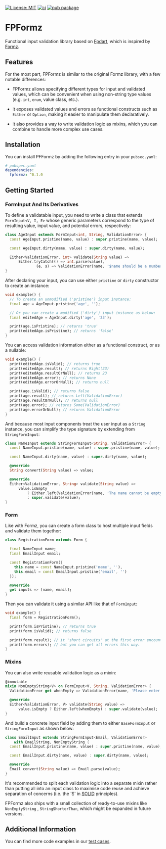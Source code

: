 [![License: MIT][license_badge]][license_link]
[![ci][ci_badge]][ci_link]
[![pub package][pub_badge]][pub_link]

# FPFormz

Functional input validation library based on [Fpdart](https://github.com/SandroMaglione/fpdart),
which is inspired by [Formz](https://github.com/VeryGoodOpenSource/formz).

## Features

For the most part, FPFormz is similar to the original Formz library, with a few notable differences:

* FPFormz allows specifying different types for input and validated values, which can be convenient
  when using non-string type values (e.g. `int`, `enum`, value class, etc.).

* It exposes validated values and errors as functional constructs such as `Either` or `Option`,
  making it easier to manipulate them declaratively.

* It also provides a way to write validation logic as mixins, which you can combine to handle more
  complex use cases.

## Installation

You can install PFFormz by adding the following entry in your `pubsec.yaml`:

```yaml
# pubspec.yaml
dependencies:
  fpformz: ^0.1.0
```

## Getting Started

### FormInput And Its Derivatives

To define a validatable input, you need to write a class that extends `FormInput<V, I, E>` whose
generic parameters correspond to the type of resulting value, input value, and potential errors,
respectively:

```dart
class AgeInput extends FormInput<int, String, ValidationError> {
  const AgeInput.pristine(name, value) : super.pristine(name, value);

  const AgeInput.dirty(name, value) : super.dirty(name, value);

  Either<ValidationError, int> validate(String value) =>
      Either.tryCatch(() => int.parse(value),
              (e, s) => ValidationError(name, '$name should be a number.'));
}
```

After declaring your input, you can use either `pristine` or `dirty` constructor to create an
instance:

```dart
void example() {
  // To create an unmodified ('pristine') input instance:
  final age = AgeInput.pristine('age', '');

  // Or you can create a modified ('dirty') input instance as below:
  final editedAge = AgeInput.dirty('age', '23');

  print(age.isPristine); // returns 'true'
  print(editedAge.isPristine); // returns 'false'
}
```

You can access validation information either as a functional construct, or as a nullable:

```dart
void example() {
  print(editedAge.isValid); // returns true
  print(editedAge.result); // returns Right(23)
  print(editedAge.resultOrNull); // returns 23
  print(editedAge.error); // returns None
  print(editedAge.errorOrNull); // returns null

  print(age.isValid); // returns false
  print(age.result); // returns Left(ValidationError)
  print(age.resultOrNull); // returns null
  print(age.error); // returns Some(ValidationError)
  print(age.errorOrNull); // returns ValidationError
}
```

And because most input components treat the user input as a `String` instance, you can simplify the
type signature by extending from `StringFormInput`:

```dart
class NameInput extends StringFormInput<String, ValidationError> {
  const NameInput.pristine(name, value) : super.pristine(name, value);

  const NameInput.dirty(name, value) : super.dirty(name, value);

  @override
  String convert(String value) => value;

  @override
  Either<ValidationError, String> validate(String value) =>
      value.isEmpty
          ? Either.left(ValidationError(name, 'The name cannot be empty.'))
          : super.validate(value);
}
```

### Form

Like with Formz, you can create a form class to host multiple input fields and validate them
together:

```dart
class RegistrationForm extends Form {

  final NameInput name;
  final EmailInput email;

  const RegistrationForm({
    this.name = const NameInput.pristine('name', ''),
    this.email = const EmailInput.pristine('email', '')
  });

  @override
  get inputs => [name, email];
}
```

Then you can validate it using a similar API like that of `FormInput`:

```dart
void example() {
  final form = RegistrationForm();

  print(form.isPristine); // returns true
  print(form.isValid); // returns false

  print(form.result); // it 'short circuits' at the first error encountered
  print(form.errors); // but you can get all errors this way. 
}
```

### Mixins

You can also write reusable validation logic as a mixin:

```dart
@immutable
mixin NonEmptyString<V> on FormInput<V, String, ValidationError> {
  ValidationError get whenEmpty => ValidationError(name, 'Please enter $name.');

  @override
  Either<ValidationError, V> validate(String value) =>
      value.isEmpty ? Either.left(whenEmpty) : super.validate(value);
}
```

And build a concrete input field by adding them to either `BaseFormInput` or `StringFormInput` as
shown below:

```dart
class EmailInput extends StringFormInput<Email, ValidationError>
    with EmailString, NonEmptyString {
  const EmailInput.pristine(name, value) : super.pristine(name, value);

  const EmailInput.dirty(name, value) : super.dirty(name, value);

  @override
  Email convert(String value) => Email.parse(value);
}
```

It's recommended to split each validation logic into a separate mixin rather than putting all into
an input class to maximise code reuse and achieve separation of concerns (i.e. the 'S'
in [SOLID](https://en.wikipedia.org/wiki/SOLID) principles).

FPFormz also ships with a small collection of ready-to-use mixins like `NonEmptyString`
, `StringShorterThan`, which might be expanded in future versions.

## Additional Information

You can find more code examples in our [test cases](https://github.com/mysticfall/fpformz/tree/main/test).

[license_badge]: https://img.shields.io/badge/license-MIT-blue.svg

[license_link]: https://opensource.org/licenses/MIT

[ci_link]: https://github.com/mysticfall/fpformz/actions

[ci_badge]: https://github.com/mysticfall/fpformz/actions/workflows/main.yml/badge.svg

[pub_badge]: https://img.shields.io/pub/v/fpformz.svg

[pub_link]: https://pub.dartlang.org/packages/fpformz

